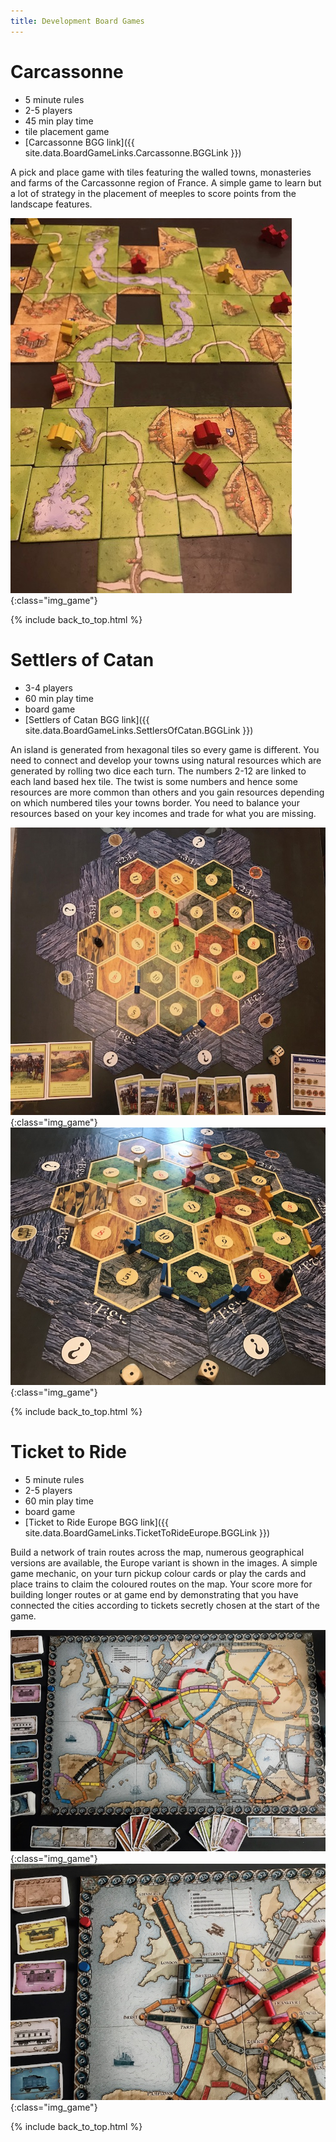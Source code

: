 ```yaml
---
title: Development Board Games
---
```


# Carcassonne

* 5 minute rules
* 2-5 players
* 45 min play time
* tile placement game
* [Carcassonne BGG link]({{ site.data.BoardGameLinks.Carcassonne.BGGLink }})

A pick and place game with tiles featuring the walled towns, monasteries and farms of the Carcassonne region of France.
A simple game to learn but a lot of strategy in the placement of meeples to score points from the landscape features.

![Carcassonne mid game](/images/boardgames/classic/carcasonne_01.jpg "Carcassonne mid game"){:class="img_game"}

{% include back_to_top.html %}

# Settlers of Catan

* 3-4 players
* 60 min play time
* board game
* [Settlers of Catan BGG link]({{ site.data.BoardGameLinks.SettlersOfCatan.BGGLink }})

An island is generated from hexagonal tiles so every game is different.
You need to connect and develop your towns using natural resources which are generated by rolling two dice each turn.
The numbers 2-12 are linked to each land based hex tile.
The twist is some numbers and hence some resources are more common than others and you gain resources depending on which numbered tiles your
towns border. You need to balance your resources based on your key incomes and trade for what you are missing.

![Catan setup](/images/boardgames/classic/settlers_01.jpg "Catan setup"){:class="img_game"}
![Catan midgame](/images/boardgames/classic/settlers_04.jpg "Catan midgame"){:class="img_game"}

{% include back_to_top.html %}

# Ticket to Ride

* 5 minute rules
* 2-5 players
* 60 min play time
* board game
* [Ticket to Ride Europe BGG link]({{ site.data.BoardGameLinks.TicketToRideEurope.BGGLink }})

Build a network of train routes across the map, numerous geographical versions are available,
the Europe variant is shown in the images. A simple game mechanic, on your turn pickup colour cards
or play the cards and place trains to claim the coloured routes on the map. Your score more for building longer routes
or at game end by demonstrating that you have connected the cities according to tickets secretly chosen at the start of the game.

![Ticket to ride setup](/images/boardgames/classic/tickettoride_01.jpg "Ticket to ride setup"){:class="img_game"}
![Ticket to ride zoom](/images/boardgames/classic/tickettoride_03.jpg "Ticket to ride zoom"){:class="img_game"}

{% include back_to_top.html %}
